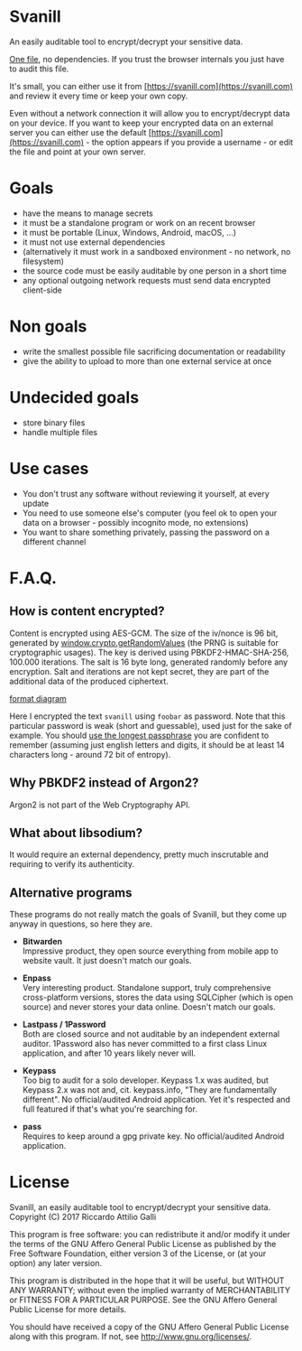 Svanill
=============

An easily auditable tool to encrypt/decrypt your sensitive data.

[One file](./svanill.html), no dependencies. If you trust the browser internals you just have to audit this file.

It's small, you can either use it from [https://svanill.com](https://svanill.com) and review it every time or keep your own copy.

Even without a network connection it will allow you to encrypt/decrypt data on your device. If you want to keep your encrypted data on an external server you can either use the default [https://svanill.com](https://svanill.com) - the option appears if you provide a username - or edit the file and point at your own server.

Goals
=====

- have the means to manage secrets
- it must be a standalone program or work on an recent browser
- it must be portable (Linux, Windows, Android, macOS, ...)
- it must not use external dependencies
- (alternatively it must work in a sandboxed environment - no network, no filesystem)
- the source code must be easily auditable by one person in a short time
- any optional outgoing network requests must send data encrypted client-side

Non goals
=========
- write the smallest possible file sacrificing documentation or readability
- give the ability to upload to more than one external service at once

Undecided goals
===============
- store binary files
- handle multiple files

Use cases
=========
- You don't trust any software without reviewing it yourself, at every update
- You need to use someone else's computer (you feel ok to open your data on a browser - possibly incognito mode, no extensions)
- You want to share something privately, passing the password on a different channel

F.A.Q.
======

## How is content encrypted?

Content is encrypted using AES-GCM. The size of the iv/nonce is 96 bit, generated by [window.crypto.getRandomValues](https://developer.mozilla.org/en-US/docs/Web/API/RandomSource/getRandomValues) (the PRNG is suitable for cryptographic usages).
The key is derived using PBKDF2-HMAC-SHA-256, 100.000 iterations.
The salt is 16 byte long, generated randomly before any encryption.
Salt and iterations are not kept secret, they are part of the additional data of the produced ciphertext.

[format diagram](./assets/format_diagram.png)

Here I encrypted the text `svanill` using `foobar` as password. Note that this particular password is weak (short and guessable), used just for the sake of example.
You should [use the longest passphrase](https://en.wikipedia.org/wiki/Password_strength) you are confident to remember (assuming just english letters and digits, it should be at least 14 characters long - around 72 bit of entropy).

## Why PBKDF2 instead of Argon2?

Argon2 is not part of the Web Cryptography API.

## What about libsodium?

It would require an external dependency, pretty much inscrutable and requiring to verify its authenticity.

## Alternative programs

These programs do not really match the goals of Svanill, but they come up anyway in questions, so here they are.

- **Bitwarden**  
 Impressive product, they open source everything from mobile app to website vault.
 It just doesn't match our goals.

- **Enpass**  
 Very interesting product. Standalone support, truly comprehensive cross-platform versions, stores the data using SQLCipher (which is open source) and never stores your data online.
 Doesn't match our goals.

- **Lastpass / 1Password**  
 Both are closed source and not auditable by an independent external auditor.
 1Password also has never committed to a first class Linux application, and after 10 years likely never will.

- **Keypass**  
 Too big to audit for a solo developer. Keypass 1.x was audited, but Keypass 2.x was not and, cit. keypass.info, "They are fundamentally different". No official/audited Android application.
 Yet it's respected and full featured if that's what you're searching for.

- **pass**  
 Requires to keep around a gpg private key. No official/audited Android application.

License
=======

Svanill, an easily auditable tool to encrypt/decrypt your sensitive data.
Copyright (C) 2017 Riccardo Attilio Galli

This program is free software: you can redistribute it and/or modify
it under the terms of the GNU Affero General Public License as published by
the Free Software Foundation, either version 3 of the License, or
(at your option) any later version.

This program is distributed in the hope that it will be useful,
but WITHOUT ANY WARRANTY; without even the implied warranty of
MERCHANTABILITY or FITNESS FOR A PARTICULAR PURPOSE.  See the
GNU Affero General Public License for more details.

You should have received a copy of the GNU Affero General Public License
along with this program.  If not, see <http://www.gnu.org/licenses/>.
